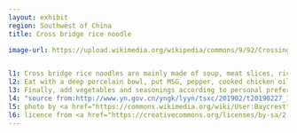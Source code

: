 ```yaml
---
layout: exhibit
region: Southwest of China
title: Cross bridge rice noodle

image-url: https://upload.wikimedia.org/wikipedia/commons/9/92/Crossing_the_Bridge_Noodle_at_Qian_Xiang_Yuan.jpg


l1: Cross bridge rice noodles are mainly made of soup, meat slices, rice noodles and seasonings.
l2: Eat with a deep porcelain bowl, put MSG, pepper, cooked chicken oil, chicken, and then put rice noodles into the soup. 
l3: Finally, add vegetables and seasonings according to personal preference.
l4: "source from:http://www.yn.gov.cn/yngk/lyyn/tsxc/201902/t20190227_152546.html"
l5: photo by <a href="https://commons.wikimedia.org/wiki/User:Baycrest">@Baycrest</a> at Flickr
l6: licence from <a href="https://creativecommons.org/licenses/by-sa/2.5/">CC BY SA 2.5</a>
---
```

